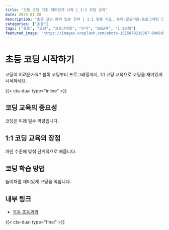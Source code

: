 ```yaml
---
title: "초등 코딩 기초 재미있게 시작 | 1:1 코딩 교육"
date: 2025-01-28
description: "초등 코딩 완벽 입문 전략 | 1:1 맞춤 지도, 논리·알고리즘·프로그래밍 [2025년]"
categories: ["초등"]
tags: ["초등", "코딩", "프로그래밍", "논리", "SW교육", "1:1과외"]
featured_image: "https://images.unsplash.com/photo-1515879218367-8466d910aaa4?w=1200&h=630&fit=crop"
---
```


# 초등 코딩 시작하기

코딩이 어려운가요? 블록 코딩부터 프로그래밍까지, 1:1 코딩 교육으로 코딩을 재미있게 시작하세요.

{{< cta-dual type="inline" >}}

## 코딩 교육의 중요성

코딩은 미래 필수 역량입니다.

## 1:1 코딩 교육의 장점

개인 수준에 맞춰 단계적으로 배웁니다.

## 코딩 학습 방법

놀이처럼 재미있게 코딩을 익힙니다.

## 내부 링크
- [목동 초등과외](../../local/mokdong-elementary/)

{{< cta-dual type="final" >}}
